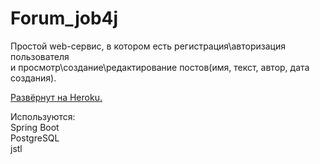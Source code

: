 # Forum_job4j

Простой web-сервис, в котором есть регистрация\авторизация пользователя  
и просмотр\создание\редактирование постов(имя, текст, автор, дата создания).

[Развёрнут на Heroku.](https://forum-1.herokuapp.com/)

Используются:  
Spring Boot  
PostgreSQL  
jstl
